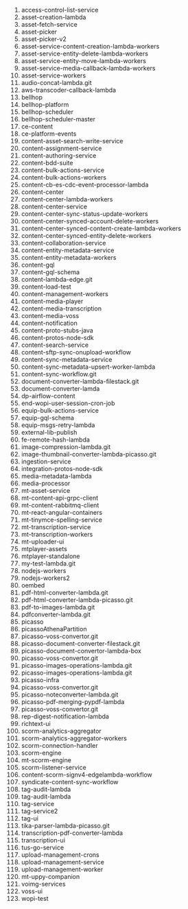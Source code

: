 1. access-control-list-service
2. asset-creation-lambda
3. asset-fetch-service
4. asset-picker
5. asset-picker-v2
6. asset-service-content-creation-lambda-workers
7. asset-service-entity-delete-lambda-workers
8. asset-service-entity-move-lambda-workers
9. asset-service-media-callback-lambda-workers
10. asset-service-workers
11. audio-concat-lambda.git
12. aws-transcoder-callback-lambda
13. bellhop
14. bellhop-platform
15. bellhop-scheduler
16. bellhop-scheduler-master
17. ce-content
18. ce-platform-events
19. content-asset-search-write-service
20. content-assignment-service
21. content-authoring-service
22. content-bdd-suite
23. content-bulk-actions-service
24. content-bulk-actions-workers
25. content-cb-es-cdc-event-processor-lambda
26. content-center
27. content-center-lambda-workers
28. content-center-service
29. content-center-sync-status-update-workers
30. content-center-synced-account-delete-workers
31. content-center-synced-content-create-lambda-workers
32. content-center-synced-entity-delete-workers
33. content-collaboration-service
34. content-entity-metadata-service
35. content-entity-metadata-workers
36. content-gql
37. content-gql-schema
38. content-lambda-edge.git
39. content-load-test
40. content-management-workers
41. content-media-player
42. content-media-transcription
43. content-media-voss
44. content-notification
45. content-proto-stubs-java
46. content-protos-node-sdk
47. content-search-service
48. content-sftp-sync-onupload-workflow
49. content-sync-metadata-service
50. content-sync-metadata-upsert-worker-lambda
51. content-sync-workflow.git
52. document-converter-lambda-filestack.git
53. document-converter-lamda
54. dp-airflow-content
55. end-wopi-user-session-cron-job
56. equip-bulk-actions-service
57. equip-gql-schema
58. equip-msgs-retry-lambda
59. external-lib-publish
60. fe-remote-hash-lambda
61. image-compression-lambda.git
62. image-thumbnail-converter-lambda-picasso.git
63. ingestion-service
64. integration-protos-node-sdk
65. media-metadata-lambda
66. media-processor
67. mt-asset-service
68. mt-content-api-grpc-client
69. mt-content-rabbitmq-client
70. mt-react-angular-containers
71. mt-tinymce-spelling-service
72. mt-transcription-service
73. mt-transcription-workers
74. mt-uploader-ui
75. mtplayer-assets
76. mtplayer-standalone
77. my-test-lambda.git
78. nodejs-workers
79. nodejs-workers2
80. oembed
81. pdf-html-converter-lambda.git
82. pdf-html-converter-lambda-picasso.git
83. pdf-to-images-lambda.git
84. pdfconverter-lambda.git
85. picasso
86. picassoAthenaPartition
87. picasso-voss-convertor.git
88. picasso-document-converter-filestack.git
89. picasso-document-convertor-lambda-box
90. picasso-voss-convertor.git
91. picasso-images-operations-lambda.git
92. picasso-images-operations-lambda.git
93. picasso-infra
94. picasso-voss-convertor.git
95. picasso-noteconverter-lambda.git
96. picasso-pdf-merging-pypdf-lambda
97. picasso-voss-convertor.git
98. rep-digest-notification-lambda
99. richtext-ui
100. scorm-analytics-aggregator
101. scorm-analytics-aggregator-workers
102. scorm-connection-handler
103. scorm-engine
104. mt-scorm-engine
105. scorm-listener-service
106. content-scorm-signv4-edgelambda-workflow
107. syndicate-content-sync-workflow
108. tag-audit-lambda
109. tag-audit-lambda
110. tag-service
111. tag-service2
112. tag-ui
113. tika-parser-lambda-picasso.git
114. transcription-pdf-converter-lambda
115. transcription-ui
116. tus-go-service
117. upload-management-crons
118. upload-management-service
119. upload-management-worker
120. mt-uppy-companion
121. voimg-services
122. voss-ui
123. wopi-test